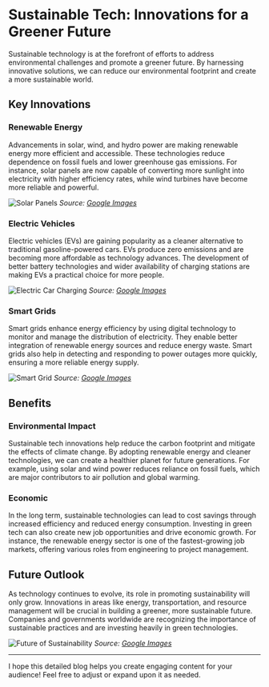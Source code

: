 # **Sustainable Tech: Innovations for a Greener Future**

Sustainable technology is at the forefront of efforts to address environmental challenges and promote a greener future. By harnessing innovative solutions, we can reduce our environmental footprint and create a more sustainable world.

## **Key Innovations**

### **Renewable Energy**
Advancements in solar, wind, and hydro power are making renewable energy more efficient and accessible. These technologies reduce dependence on fossil fuels and lower greenhouse gas emissions. For instance, solar panels are now capable of converting more sunlight into electricity with higher efficiency rates, while wind turbines have become more reliable and powerful.

![Solar Panels](https://www.google.com/search?q=solar+panels&tbm=isch)
*Source: [Google Images](https://www.google.com)*

### **Electric Vehicles**
Electric vehicles (EVs) are gaining popularity as a cleaner alternative to traditional gasoline-powered cars. EVs produce zero emissions and are becoming more affordable as technology advances. The development of better battery technologies and wider availability of charging stations are making EVs a practical choice for more people.

![Electric Car Charging](https://www.google.com/search?q=electric+car+charging&tbm=isch)
*Source: [Google Images](https://www.google.com)*

### **Smart Grids**
Smart grids enhance energy efficiency by using digital technology to monitor and manage the distribution of electricity. They enable better integration of renewable energy sources and reduce energy waste. Smart grids also help in detecting and responding to power outages more quickly, ensuring a more reliable energy supply.

![Smart Grid](https://www.google.com/search?q=smart+grid&tbm=isch)
*Source: [Google Images](https://www.google.com)*

## **Benefits**

### **Environmental Impact**
Sustainable tech innovations help reduce the carbon footprint and mitigate the effects of climate change. By adopting renewable energy and cleaner technologies, we can create a healthier planet for future generations. For example, using solar and wind power reduces reliance on fossil fuels, which are major contributors to air pollution and global warming.

### **Economic**
In the long term, sustainable technologies can lead to cost savings through increased efficiency and reduced energy consumption. Investing in green tech can also create new job opportunities and drive economic growth. For instance, the renewable energy sector is one of the fastest-growing job markets, offering various roles from engineering to project management.

## **Future Outlook**
As technology continues to evolve, its role in promoting sustainability will only grow. Innovations in areas like energy, transportation, and resource management will be crucial in building a greener, more sustainable future. Companies and governments worldwide are recognizing the importance of sustainable practices and are investing heavily in green technologies.

![Future of Sustainability](https://www.google.com/search?q=future+of+sustainability&tbm=isch)
*Source: [Google Images](https://www.google.com)*

---

I hope this detailed blog helps you create engaging content for your audience! Feel free to adjust or expand upon it as needed.
